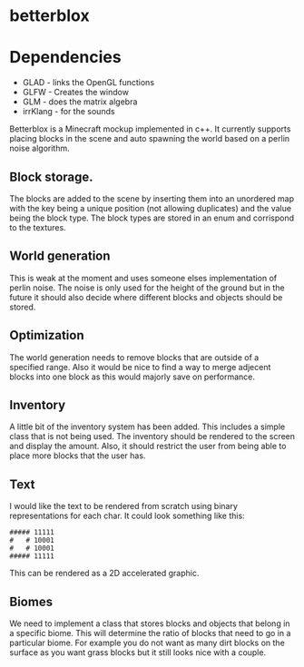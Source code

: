 # betterblox

# Dependencies
- GLAD - links the OpenGL functions
- GLFW - Creates the window
- GLM - does the matrix algebra
- irrKlang - for the sounds


Betterblox is a Minecraft mockup implemented in c++. It currently supports placing blocks in the scene and auto spawning the world based on a perlin noise algorithm. 

## Block storage. 
The blocks are added to the scene by inserting them into an unordered map with the key being a unique position (not allowing duplicates) and the value being the block type. 
The block types are stored in an enum and corrispond to the textures. 

## World generation
This is weak at the moment and uses someone elses implementation of perlin noise. The noise is only used for the height of the ground but in the future it should also decide where different blocks and objects should be stored. 

## Optimization
The world generation needs to remove blocks that are outside of a specified range. Also it would be nice to find a way to merge adjecent blocks into one block as this would majorly save on performance. 

## Inventory
A little bit of the inventory system has been added. This includes a simple class that is not being used. The inventory should be rendered to the screen and display the amount. Also, it should restrict the user from being able to place more blocks that the user has. 

## Text 
I would like the text to be rendered from scratch using binary representations for each char. It could look something like this: 
```
##### 11111
#   # 10001
#   # 10001
##### 11111
```
This can be rendered as a 2D accelerated graphic. 

## Biomes
We need to implement a class that stores blocks and objects that belong in a specific biome. This will determine the ratio of blocks that need to go in a particular biome. For example you do not want as many dirt blocks on the surface as you want grass blocks but it still looks nice with a couple. 

